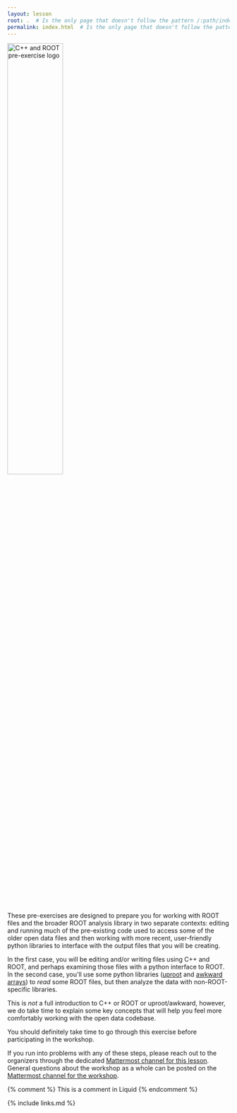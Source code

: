 ```yaml
---
layout: lesson
root: .  # Is the only page that doesn't follow the pattern /:path/index.html
permalink: index.html  # Is the only page that doesn't follow the pattern /:path/index.html
---
```

<!-- ![](assets/img/cpp_and_root_logo.png) -->

<img src="assets/img/cpp_and_root_uproot_awkward_logo.png" alt="C++ and ROOT pre-exercise logo" width="50%">

These pre-exercises are designed to prepare you for working with ROOT files and the broader
ROOT analysis library in two separate contexts:
editing and running much of the pre-existing code used to access
some of the older open data files and then working with more recent, user-friendly 
python libraries to interface with the output files that you will be creating. 

In the first case, you will be editing and/or writing files using C++ and ROOT, and perhaps
examining those files with a python interface to ROOT.
In the second case, you'll use some python libraries ([uproot](https://uproot.readthedocs.io/en/latest/index.html) and [awkward arrays](https://awkward-array.readthedocs.io/en/latest/))
to *read* some ROOT files, but then analyze the data with non-ROOT-specific libraries. 

This is *not* a full introduction to C++ or ROOT or uproot/awkward, however,
we do take time to explain some key concepts that will help you feel more comfortably working
with the open data codebase.

You should definitely take time to go through this exercise before
participating in the workshop.

If you run into problems with any of these steps, please reach out to the organizers
through the dedicated [Mattermost channel for this lesson](https://mattermost.web.cern.ch/cmsodws2023/channels/c-and-python-pre-exercise).
General questions about the workshop as a whole can be posted on the [Mattermost channel for the workshop](https://mattermost.web.cern.ch/cmsodws2023/channels/town-square).

<!-- this is an html comment -->

{% comment %} This is a comment in Liquid {% endcomment %}

{% include links.md %}
